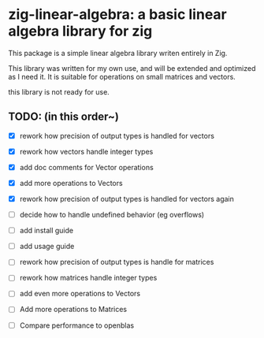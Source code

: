 zig-linear-algebra: a basic linear algebra library for zig
================================================

This package is a simple linear algebra library writen entirely in Zig.

This library was written for my own use, and will be extended and optimized as I need it.
It is suitable for operations on small matrices and vectors.

this library is not ready for use.

## TODO: (in this order~)

- [x] rework how precision of output types is handled for vectors
- [x] rework how vectors handle integer types
- [x] add doc comments for Vector operations
- [x] add more operations to Vectors
- [x] rework how precision of output types is handled for vectors again
- [ ] decide how to handle undefined behavior (eg overflows)
- [ ] add install guide
- [ ] add usage guide
- [ ] rework how precision of output types is handle for matrices
- [ ] rework how matrices handle integer types
- [ ] add even more operations to Vectors
- [ ] Add more operations to Matrices
- [ ] Compare performance to openblas

